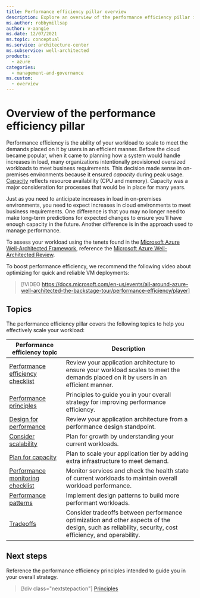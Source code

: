 ```yaml
---
title: Performance efficiency pillar overview
description: Explore an overview of the performance efficiency pillar in the Azure Well-Architected Framework. Learn about the importance of scalability.
ms.author: robbymillsap
author: v-aangie
ms.date: 12/07/2021
ms.topic: conceptual
ms.service: architecture-center
ms.subservice: well-architected
products:
  - azure
categories:
  - management-and-governance
ms.custom:
  - overview
---
```


# Overview of the performance efficiency pillar

Performance efficiency is the ability of your workload to scale to meet the demands placed on it by users in an efficient manner. Before the cloud became popular, when it came to planning how a system would handle increases in load, many organizations intentionally provisioned oversized workloads to meet business requirements. This decision made sense in on-premises environments because it ensured *capacity* during peak usage. [Capacity](/azure/api-management/api-management-capacity#what-is-capacity) reflects resource availability (CPU and memory). Capacity was a major consideration for processes that would be in place for many years.

Just as you need to anticipate increases in load in on-premises environments, you need to expect increases in cloud environments to meet business requirements. One difference is that you may no longer need to make long-term predictions for expected changes to ensure you'll have enough capacity in the future. Another difference is in the approach used to manage performance.

To assess your workload using the tenets found in the [Microsoft Azure Well-Architected Framework](/azure/architecture/framework/), reference the [Microsoft Azure Well-Architected Review](/assessments/?id=azure-architecture-review&mode=pre-assessment).

To boost performance efficiency, we recommend the following video about optimizing for quick and reliable VM deployments:

<!-- markdownlint-disable MD034 -->

> [!VIDEO https://docs.microsoft.com/en-us/events/all-around-azure-well-architected-the-backstage-tour/performance-efficiency/player]

<!-- markdownlint-enable MD034 -->

## Topics

The performance efficiency pillar covers the following topics to help you effectively scale your workload:

|Performance efficiency topic|Description|
|----------------------------|-----------|
|[Performance efficiency checklist](performance-efficiency.md)|Review your application architecture to ensure your workload scales to meet the demands placed on it by users in an efficient manner.|
|[Performance principles](principles.md)|Principles to guide you in your overall strategy for improving performance efficiency.|
|[Design for performance](design-checklist.md)| Review your application architecture from a performance design standpoint.|
|[Consider scalability](design-scale.md)|Plan for growth by understanding your current workloads.|
|[Plan for capacity](design-capacity.md)|Plan to scale your application tier by adding extra infrastructure to meet demand.|
|[Performance monitoring checklist](checklist.md)|Monitor services and check the health state of current workloads to maintain overall workload performance.|
|[Performance patterns](performance-efficiency-patterns.md)|Implement design patterns to build more performant workloads.|
|[Tradeoffs](tradeoffs.md)|Consider tradeoffs between performance optimization and other aspects of the design, such as reliability, security, cost efficiency, and operability.|

## Next steps

Reference the performance efficiency principles intended to guide you in your overall strategy.

> [!div class="nextstepaction"]
> [Principles](principles.md)
